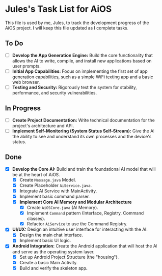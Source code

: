 # Jules's Task List for AiOS

This file is used by me, Jules, to track the development progress of the AiOS project. I will keep this file updated as I complete tasks.

## To Do

- [ ] **Develop the App Generation Engine:** Build the core functionality that allows the AI to write, compile, and install new applications based on user prompts.
- [ ] **Initial App Capabilities:** Focus on implementing the first set of app generation capabilities, such as a simple WiFi texting app and a basic web browser.
- [ ] **Testing and Security:** Rigorously test the system for stability, performance, and security vulnerabilities.

## In Progress

- [ ] **Create Project Documentation:** Write technical documentation for the project's architecture and API.
- [ ] **Implement Self-Monitoring (System Status Self-Stream):** Give the AI the ability to see and understand its own processes and the device's status.

## Done

- [x] **Develop the Core AI:** Build and train the foundational AI model that will be at the heart of AiOS.
  - [x] Create `Message.java` Model.
  - [x] Create Placeholder `AiService.java`.
  - [x] Integrate AI Service with MainActivity.
  - [x] Implement basic command parser.
  - [x] **Implement Core AI Memory and Modular Architecture**
    - [x] Create `AiOSCore.java` (AI Memory).
    - [x] Implement `Command` pattern (Interface, Registry, Command classes).
    - [x] Refactor `AiService` to use the Command Registry.
- [x] **UI/UX:** Design an intuitive user interface for interacting with the AI.
  - [x] Design the main chat interface.
  - [x] Implement basic UI logic.
- [x] **Android Integration:** Create the Android application that will host the AI and serve as the operating system layer.
  - [x] Set up Android Project Structure (the "housing").
  - [x] Create a basic Main Activity.
  - [x] Build and verify the skeleton app.
